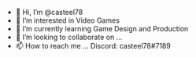 - 👋 Hi, I’m @casteel78
- 👀 I’m interested in Video Games
- 🌱 I’m currently learning Game Design and Production
- 💞️ I’m looking to collaborate on ...
- 📫 How to reach me ... Discord: casteel78#7189

<!---
casteel78/casteel78 is a ✨ special ✨ repository because its `README.md` (this file) appears on your GitHub profile.
You can click the Preview link to take a look at your changes.
--->
